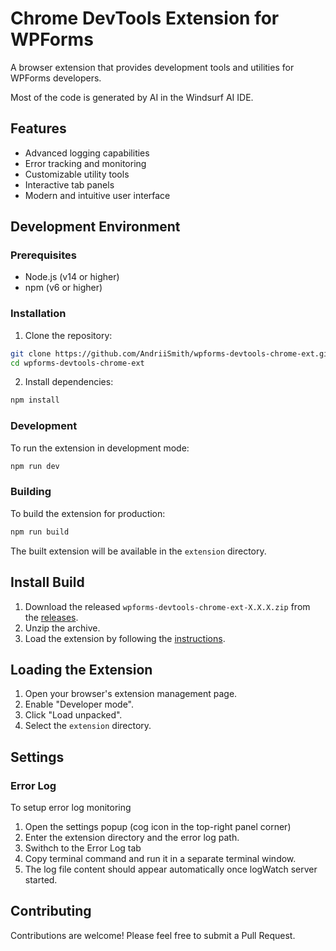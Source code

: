 # Chrome DevTools Extension for WPForms

A browser extension that provides development tools and utilities for WPForms developers.

Most of the code is generated by AI in the Windsurf AI IDE.

## Features

- Advanced logging capabilities
- Error tracking and monitoring
- Customizable utility tools
- Interactive tab panels
- Modern and intuitive user interface

## Development Environment

### Prerequisites

- Node.js (v14 or higher)
- npm (v6 or higher)

### Installation

1. Clone the repository:
```bash
git clone https://github.com/AndriiSmith/wpforms-devtools-chrome-ext.git
cd wpforms-devtools-chrome-ext
```

2. Install dependencies:
```bash
npm install
```

### Development

To run the extension in development mode:

```bash
npm run dev
```

### Building

To build the extension for production:

```bash
npm run build
```

The built extension will be available in the `extension` directory.

## Install Build

1. Download the released `wpforms-devtools-chrome-ext-X.X.X.zip`
 from the [releases](https://github.com/AndriiSmith/wpforms-devtools-chrome-ext/releases).
2. Unzip the archive.
3. Load the extension by following the [instructions](#loading-the-extension).

## Loading the Extension

1. Open your browser's extension management page.
2. Enable "Developer mode".
3. Click "Load unpacked".
4. Select the `extension` directory.

## Settings

### Error Log

To setup error log monitoring
1. Open the settings popup (cog icon in the top-right panel corner)
2. Enter the extension directory and the error log path.
3. Swithch to the Error Log tab
4. Copy terminal command and run it in a separate terminal window.
5. The log file content should appear automatically once logWatch server started.

## Contributing

Contributions are welcome! Please feel free to submit a Pull Request.
